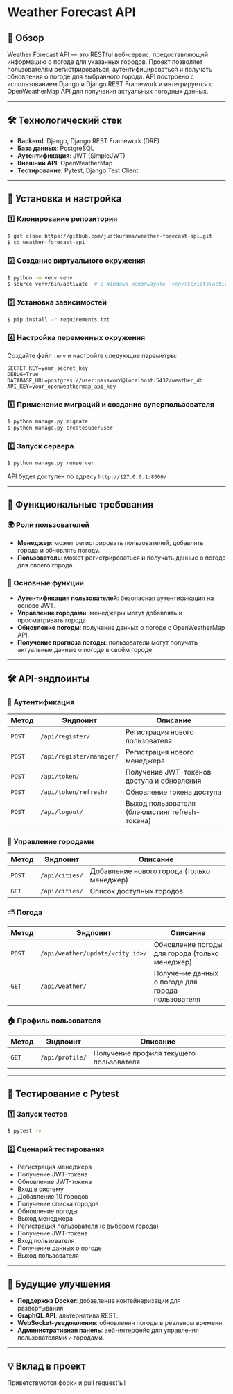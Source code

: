 # Weather Forecast API

## 📌 Обзор
Weather Forecast API — это RESTful веб-сервис, предоставляющий информацию о погоде для указанных городов. Проект позволяет пользователям регистрироваться, аутентифицироваться и получать обновления о погоде для выбранного города. API построено с использованием Django и Django REST Framework и интегрируется с OpenWeatherMap API для получения актуальных погодных данных.

---
## 🛠️ Технологический стек
- **Backend**: Django, Django REST Framework (DRF)
- **База данных**: PostgreSQL
- **Аутентификация**: JWT (SimpleJWT)
- **Внешний API**: OpenWeatherMap
- **Тестирование**: Pytest, Django Test Client

---
## 🚀 Установка и настройка

### 1️⃣ Клонирование репозитория
```sh
$ git clone https://github.com/justkurama/weather-forecast-api.git
$ cd weather-forecast-api
```

### 2️⃣ Создание виртуального окружения
```sh
$ python -m venv venv
$ source venv/bin/activate  # В Windows используйте `venv\Scripts\activate`
```

### 3️⃣ Установка зависимостей
```sh
$ pip install -r requirements.txt
```

### 4️⃣ Настройка переменных окружения
Создайте файл `.env` и настройте следующие параметры:
```env
SECRET_KEY=your_secret_key
DEBUG=True
DATABASE_URL=postgres://user:password@localhost:5432/weather_db
API_KEY=your_openweathermap_api_key
```

### 5️⃣ Применение миграций и создание суперпользователя
```sh
$ python manage.py migrate
$ python manage.py createsuperuser
```

### 6️⃣ Запуск сервера
```sh
$ python manage.py runserver
```
API будет доступен по адресу `http://127.0.0.1:8000/`

---
## 📌 Функциональные требования
### 🌍 Роли пользователей
- **Менеджер**: может регистрировать пользователей, добавлять города и обновлять погоду.
- **Пользователь**: может регистрироваться и получать данные о погоде для своего города.

### 🔧 Основные функции
- **Аутентификация пользователей**: безопасная аутентификация на основе JWT.
- **Управление городами**: менеджеры могут добавлять и просматривать города.
- **Обновление погоды**: получение данных о погоде с OpenWeatherMap API.
- **Получение прогноза погоды**: пользователи могут получать актуальные данные о погоде в своём городе.

---
## 🛠️ API-эндпоинты
### 🔑 Аутентификация
| Метод | Эндпоинт | Описание |
|--------|----------|-------------|
| `POST` | `/api/register/` | Регистрация нового пользователя |
| `POST` | `/api/register/manager/` | Регистрация нового менеджера |
| `POST` | `/api/token/` | Получение JWT-токенов доступа и обновления |
| `POST` | `/api/token/refresh/` | Обновление токена доступа |
| `POST` | `/api/logout/` | Выход пользователя (блэклистинг refresh-токена) |

### 🌆 Управление городами
| Метод | Эндпоинт | Описание |
|--------|----------|-------------|
| `POST` | `/api/cities/` | Добавление нового города (только менеджер) |
| `GET`  | `/api/cities/` | Список доступных городов |

### ⛅ Погода
| Метод | Эндпоинт | Описание |
|--------|----------|-------------|
| `POST` | `/api/weather/update/<city_id>/` | Обновление погоды для города (только менеджер) |
| `GET`  | `/api/weather/` | Получение данных о погоде для города пользователя |

### 🏠 Профиль пользователя
| Метод | Эндпоинт | Описание |
|--------|----------|-------------|
| `GET`  | `/api/profile/` | Получение профиля текущего пользователя |

---
## 🧪 Тестирование с Pytest

### 1️⃣ Запуск тестов
```sh
$ pytest -v
```
### 2️⃣ Сценарий тестирования
- Регистрация менеджера
- Получение JWT-токена
- Обновление JWT-токена
- Вход в систему
- Добавление 10 городов
- Получение списка городов
- Обновление погоды
- Выход менеджера
- Регистрация пользователя (с выбором города)
- Получение JWT-токена
- Вход пользователя
- Получение данных о погоде
- Выход пользователя

---
## 📌 Будущие улучшения
- **Поддержка Docker**: добавление контейнеризации для развертывания.
- **GraphQL API**: альтернатива REST.
- **WebSocket-уведомления**: обновления погоды в реальном времени.
- **Административная панель**: веб-интерфейс для управления пользователями и городами.

---
## 💡 Вклад в проект
Приветствуются форки и pull request'ы!
